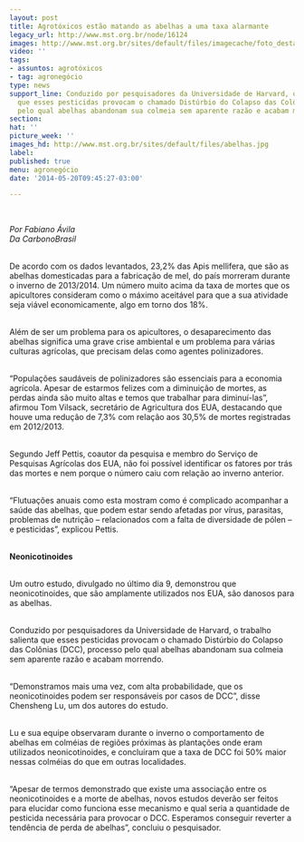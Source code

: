 ```yaml
---
layout: post
title: Agrotóxicos estão matando as abelhas a uma taxa alarmante
legacy_url: http://www.mst.org.br/node/16124
images: http://www.mst.org.br/sites/default/files/imagecache/foto_destaque/abelhas.jpg
video: ''
tags:
- assuntos: agrotóxicos
- tag: agronegócio
type: news
support_line: Conduzido por pesquisadores da Universidade de Harvard, o trabalho salienta
  que esses pesticidas provocam o chamado Distúrbio do Colapso das Colônias, processo
  pelo qual abelhas abandonam sua colmeia sem aparente razão e acabam morrendo.
section: 
hat: ''
picture_week: ''
images_hd: http://www.mst.org.br/sites/default/files/abelhas.jpg
label: 
published: true
menu: agronegócio
date: '2014-05-20T09:45:27-03:00'

---
```

<p><em><br></em></p><p><em>Por Fabiano Ávila<br>Da CarbonoBrasil</em></p><p><br>De acordo com os dados levantados, 23,2% das Apis mellifera, que são as abelhas domesticadas para a fabricação de mel, do país morreram durante o inverno de 2013/2014. Um número muito acima da taxa de mortes que os apicultores consideram como o máximo aceitável para que a sua atividade seja viável economicamente, algo em torno dos 18%.</p><p><br>Além de ser um problema para os apicultores, o desaparecimento das abelhas significa uma grave crise ambiental e um problema para várias culturas agrícolas, que precisam delas como agentes polinizadores.</p><p><br>“Populações saudáveis de polinizadores são essenciais para a economia agrícola. Apesar de estarmos felizes com a diminuição de mortes, as perdas ainda são muito altas e temos que trabalhar para diminuí-las”, afirmou Tom Vilsack, secretário de Agricultura dos EUA, destacando que houve uma redução de 7,3% com relação aos 30,5% de mortes registradas em 2012/2013.</p><p><br>Segundo Jeff Pettis, coautor da pesquisa e membro do Serviço de Pesquisas Agrícolas dos EUA, não foi possível identificar os fatores por trás das mortes e nem porque o número caiu com relação ao inverno anterior.</p><p><br>“Flutuações anuais como esta mostram como é complicado acompanhar a saúde das abelhas, que podem estar sendo afetadas por vírus, parasitas, problemas de nutrição – relacionados com a falta de diversidade de pólen – e pesticidas”, explicou Pettis.</p><p><br><strong>Neonicotinoides</strong></p><p><br>Um outro estudo, divulgado no último dia 9, demonstrou que neonicotinoides, que são amplamente utilizados nos EUA, são danosos para as abelhas.</p><p><br>Conduzido por pesquisadores da Universidade de Harvard, o trabalho salienta que esses pesticidas provocam o chamado Distúrbio do Colapso das Colônias (DCC), processo pelo qual abelhas abandonam sua colmeia sem aparente razão e acabam morrendo.</p><p><br>“Demonstramos mais uma vez, com alta probabilidade, que os neonicotinoides podem ser responsáveis por casos de DCC”, disse Chensheng Lu, um dos autores do estudo.</p><p><br>Lu e sua equipe observaram durante o inverno o comportamento de abelhas em colméias de regiões próximas às plantações onde eram utilizados neonicotinoides, e concluíram que a taxa de DCC foi 50% maior nessas colméias do que em outras localidades.</p><p><br>“Apesar de termos demonstrado que existe uma associação entre os neonicotinoides e a morte de abelhas, novos estudos deverão ser feitos para elucidar como funciona esse mecanismo e qual seria a quantidade de pesticida necessária para provocar o DCC. Esperamos conseguir reverter a tendência de perda de abelhas”, concluiu o pesquisador.</p><p>&nbsp;</p>
